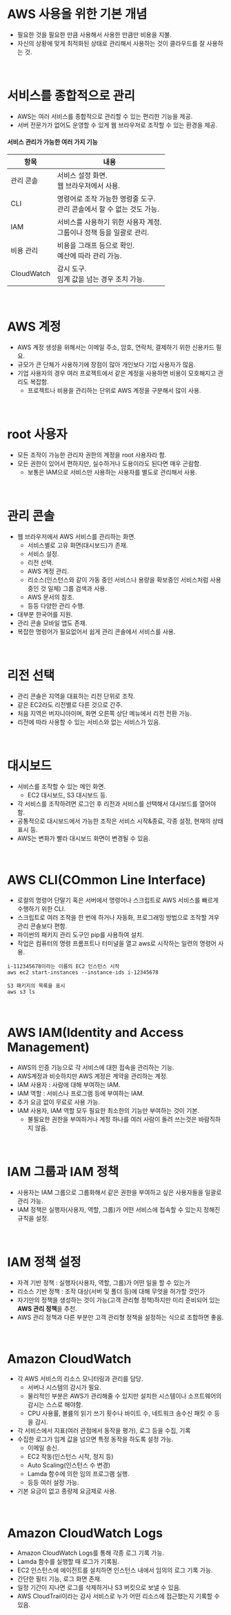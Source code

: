 # AWS 사용을 위한 기본 개념

* 필요한 것을 필요한 만큼 사용해서 사용한 만큼만 비용을 지불.
* 자신의 상황에 맞게 최적화된 상태로 관리해서 사용하는 것이 클라우드를 잘 사용하는 것.

<br/>

# 서비스를 종합적으로 관리

* AWS는 여러 서비스를 종합적으로 관리할 수 있는 편리한 기능을 제공.
* 서버 전문가가 없어도 운영할 수 있게 웹 브라우저로 조작할 수 있는 환경을 제공.

#### 서비스 관리가 가능한 여러 가지 기능

|항목|내용|
|---|---|
|관리 콘솔|서비스 설정 화면.<br/>웹 브라우저에서 사용.|
|CLI|명령어로 조작 가능한 명령줄 도구.<br/>관리 콘솔에서 할 수 없는 것도 가능.|
|IAM|서비스를 사용하기 위한 사용자 계정.<br/>그룹이나 정책 등을 일괄로 관리.|
|비용 관리|비용을 그래프 등으로 확인.<br/>예산에 따라 관리 가능.|
|CloudWatch|감시 도구.<br/>임계 값을 넘는 경우 조치 가능.|

<br/>

# AWS 계정

* AWS 계정 생성을 위해서는 이메일 주소, 암호, 연락처, 결제하기 위한 신용카드 필요.
* 규모가 큰 단체가 사용하기에 장점이 많아 개인보다 기업 사용자가 많음.
* 기업 사용자의 경우 여러 프로젝트에서 같은 계정을 사용하면 비용이 모호해지고 관리도 복잡함.
    * 프로젝트나 비용을 관리하는 단위로 AWS 계정을 구분해서 많이 사용.

<br/>

# root 사용자

* 모든 조작이 가능한 관리자 권한의 계정을 root 사용자라 함.
* 모든 권한이 있어서 편하지만, 실수하거나 도용이라도 된다면 매우 곤람함.
    * 보통은 IAM으로 서비스만 사용하는 사용자를 별도로 관리해서 사용.

<br/>

# 관리 콘솔

* 웹 브라우저에서 AWS 서비스를 관리하는 화면.
    * 서비스별로 고유 화면(대시보드)가 존재.
    * 서비스 설정.
    * 리전 선택.
    * AWS 계정 관리.
    * 리소스(인스턴스와 같이 가동 중인 서비스나 용량을 확보중인 서비스처럼 사용 중인 것 일체) 그룹 검색과 사용.
    * AWS 문서의 참조.
    * 등등 다양한 관리 수행.
* 대부분 한국어를 지원.
* 관리 콘솔 모바일 앱도 존재.
* 복잡한 명령어가 필요없어서 쉽게 관리 콘솔에서 서비스를 사용.

<br/>

# 리전 선택

* 관리 콘솔은 지역을 대표하는 리전 단위로 조작.
* 같은 EC2라도 리전별로 다른 것으로 간주.
* 처음 지역은 버지니아이며, 화면 오른쪽 상단 메뉴에서 리전 전환 가능.
* 리전에 따라 사용할 수 있는 서비스와 없는 서비스가 있음.

<br/>

# 대시보드

* 서비스를 조작할 수 있는 메인 화면.
    * EC2 대시보드, S3 대시보드 등.
* 각 서비스를 조작하려면 로그인 후 리전과 서비스를 선택해서 대시보드를 열어야 함.
* 공통적으로 대시보드에서 가능한 조작은 서비스 시작&종료, 각종 설정, 현재의 상태 표시 등.
* AWS는 변화가 빨라 대시보드 화면이 변경될 수 있음.

<br/>

# AWS CLI(COmmon Line Interface)

* 로컬의 명령어 단말기 혹은 서버에서 명령어나 스크립트로 AWS 서비스를 빠르게 수행하기 위한 CLI.
* 스크립트로 여러 조작을 한 번에 하거나 자동화, 프로그래밍 방법으로 조작할 겨우 관리 콘솔보다 편함.
* 파이썬의 패키지 관리 도구인 pip를 사용하여 설치.
* 작업은 컴퓨터의 명령 프롬프트나 터미널을 열고 aws로 시작하는 일련의 명령어 사용.

```
i-112345678이라는 이름의 EC2 인스턴스 시작
aws ec2 start-instances --instance-ids i-12345678

S3 패키지의 목록을 표시
aws s3 ls
```

<br/>

# AWS IAM(Identity and Access Management)

* AWS의 인증 기능으로 각 서비스에 대한 접속을 관리하는 기능.
* AWS계정과 비슷하지만 AWS 계정은 계약을 관리하는 계정.
* IAM 사용자 : 사람에 대해 부여하는 IAM.
* IAM 역할 : 서비스나 프로그램 등에 부여하는 IAM.
* 추가 요금 없이 무료로 사용 가능.
* IAM 사용자, IAM 역할 모두 필요한 최소한의 기능만 부여하는 것이 기본.
    * 불필요한 권한을 부여하거나 계정 하나를 여러 사람이 돌려 쓰는것은 바람직하지 않음.

<br/>

# IAM 그룹과 IAM 정책

* 사용자는 IAM 그룹으로 그룹화해서 같은 권한을 부여하고 싶은 사용자들을 일괄로 관리 가능.
* IAM 정책은 실행자(사용자, 역할, 그룹)가 어떤 서비스에 접속할 수 있는지 정해진 규칙을 설정.

<br/>

# IAM 정책 설정

* 자격 기반 정책 : 실행자(사용자, 역할, 그룹)가 어떤 일을 할 수 있는가
* 리소스 기반 정책 : 조작 대상(서버 및 폴더 등)에 대해 무엇을 허가할 것인가
* 자기만의 정책을 생성하는 것이 가능(고객 관리형 정책)하지만 미리 준비되어 있는 **AWS 관리 정책**을 추천.
* AWS 관리 정책과 다른 부분만 고객 관리형 정책을 설정하는 식으로 조합하면 좋음.

<br/>

# Amazon CloudWatch

* 각 AWS 서비스의 리소스 모니터링과 관리를 담당.
    * 서버나 시스템의 감시가 필요.
    * 물리적인 부분은 AWS가 관리해줄 수 있지만 설치한 시스템이나 소프트웨어의 감시는 스스로 해야함.
    * CPU 사용률, 볼륨의 읽기 쓰기 횟수나 바이트 수, 네트워크 송수신 패킷 수 등을 감시.
* 각 서비스에서 지표(여러 관점에서 동작을 평가), 로그 등을 수집, 기록
* 수집한 로그가 임계 값을 넘으면 특정 동작을 하도록 설정 가능.
    * 이메일 송신.
    * EC2 작동(인스턴스 시작, 정지 등)
    * Auto Scaling(인스턴스 수 변경)
    * Lamda 함수에 의한 임의 프로그램 실행.
    * 등등 여러 설정 가능.
* 기본 요금이 없고 종량제 요금제로 사용.

<br/>

# Amazon CloudWatch Logs

* Amazon CloudWatch Logs를 통해 각종 로그 기록 가능.
* Lamda 함수를 실행할 때 로그가 기록됨.
* EC2 인스턴스에 에이전트를 설치하면 인스턴스 내에서 임의의 로그 기록 가능.
* 간단한 필터 기능, 로그 화면 존재.
* 일정 기간이 지나면 로그를 삭제하거나 S3 버킷으로 보낼 수 있음.
* AWS CloudTrail이라는 감사 서비스로 누가 어떤 리소스에 접근했는지 기록할 수 있음.

